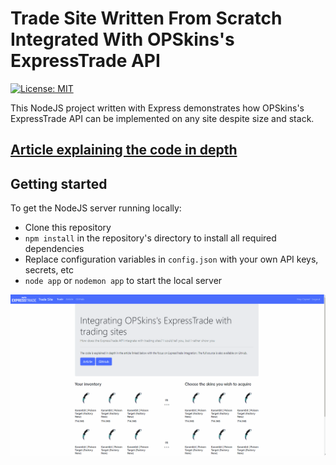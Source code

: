 # Trade Site Written From Scratch Integrated With OPSkins's ExpressTrade API
[![License: MIT](https://img.shields.io/badge/License-MIT-blue.svg)](https://opensource.org/licenses/MIT)

This NodeJS project written with Express demonstrates how OPSkins's ExpressTrade API can be implemented on any site despite size and stack.

## [Article explaining the code in depth](https://medium.com/@HundredElse/getting-started-with-opskinss-expresstrade-api-by-writing-a-trade-site-from-scratch-78b1dc2eab95)

## Getting started
To get the NodeJS server running locally:

- Clone this repository
- `npm install` in the repository's directory to install all required dependencies
- Replace configuration variables in `config.json` with your own API keys, secrets, etc
- `node app` or `nodemon app` to start the local server

![Selecting items then requesting a trade](media/2.gif)
